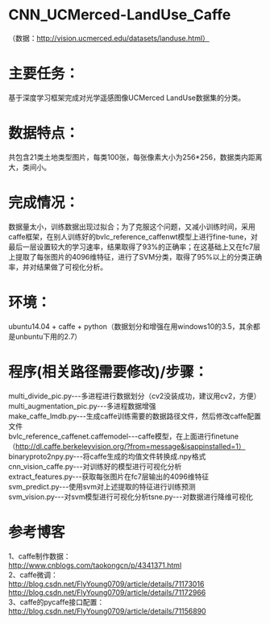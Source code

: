 # CNN_UCMerced-LandUse_Caffe
（数据：http://vision.ucmerced.edu/datasets/landuse.html）
# 主要任务：
基于深度学习框架完成对光学遥感图像UCMerced LandUse数据集的分类。 
# 数据特点：
共包含21类土地类型图片，每类100张，每张像素大小为256*256，数据类内距离大，类间小。 
# 完成情况：
数据量太小，训练数据出现过拟合；为了克服这个问题，又减小训练时间，采用caffe框架，在别人训练好的bvlc_reference_caffenwt模型上进行fine-tune，对最后一层设置较大的学习速率，结果取得了93%的正确率；在这基础上又在fc7层上提取了每张图片的4096维特征，进行了SVM分类，取得了95%以上的分类正确率，并对结果做了可视化分析。

# 环境：
ubuntu14.04 + caffe + python（数据划分和增强在用windows10的3.5，其余都是unbuntu下用的2.7）
# 程序(相关路径需要修改)/步骤：
  multi_divide_pic.py---多进程进行数据划分（cv2没装成功，建议用cv2，方便）    
  multi_augmentation_pic.py---多进程数据增强   
  make_caffe_lmdb.py---生成caffe训练需要的数据路径文件，然后修改caffe配置文件    
  bvlc_reference_caffenet.caffemodel---caffe模型，在上面进行finetune（http://dl.caffe.berkeleyvision.org/?from=message&isappinstalled=1）   
  binaryproto2npy.py---将caffe生成的均值文件转换成.npy格式   
  cnn_vision_caffe.py---对训练好的模型进行可视化分析    
  extract_features.py---获取每张图片在fc7层输出的4096维特征   
  svm_predict.py---使用svm对上述提取的特征进行训练预测   
  svm_vision.py---对svm模型进行可视化分析tsne.py---对数据进行降维可视化    

# 参考博客   
1、caffe制作数据：   
http://www.cnblogs.com/taokongcn/p/4341371.html     
2、caffe微调：   
http://blog.csdn.net/FlyYoung0709/article/details/71173016    
http://blog.csdn.net/FlyYoung0709/article/details/71172966       
3、caffe的pycaffe接口配置：    
http://blog.csdn.net/FlyYoung0709/article/details/71156890                 
           
